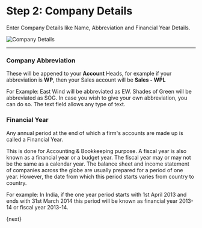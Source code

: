 # Step 2: Company Details

Enter Company Details like Name, Abbreviation and Financial Year Details.

![Company Details](/assets/erpnext_org/images/setup-wizard/setup-wizard-3.png)

---

### Company Abbreviation

These will be appened to your **Account** Heads, for example if your abbreviation is **WP**, then your Sales account will be **Sales - WPL**

For Example: East Wind will be abbreviated as EW. Shades of Green will be abbreviated as SOG. In case you wish to give your own abbreviation, you can do so. The text field allows any type of text.

### Financial Year

Any annual period at the end of which a firm's accounts are made up is called a Financial Year.

This is done for Accounting & Bookkeeping purpose. A fiscal year is also known as a financial year or a budget year. The fiscal year may or may not be the same as a calendar year. The balance sheet and income statement of companies across the globe are usually prepared for a period of one year. However, the date from which this period starts varies from country to country.

For example: In India, if the one year period starts with 1st April 2013 and ends with 31st March 2014 this period will be known as financial year 2013-14 or fiscal year 2013-14.

{next}
